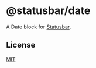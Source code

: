 # @statusbar/date

A Date block for [Statusbar](https://github.com/goto-bus-stop/statusbar).

## License

[MIT](../../LICENSE)
